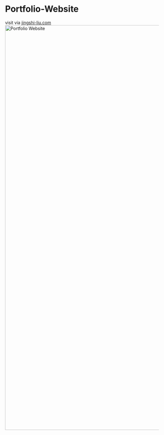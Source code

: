 # Portfolio-Website

visit via <a href='https://jingshi-liu.com/'>jingshi-liu.com</a>
<img width="1322" alt="Portfolio Website" src="https://user-images.githubusercontent.com/99623752/185764238-652cac68-7e25-4092-82a1-77045336739c.png">

